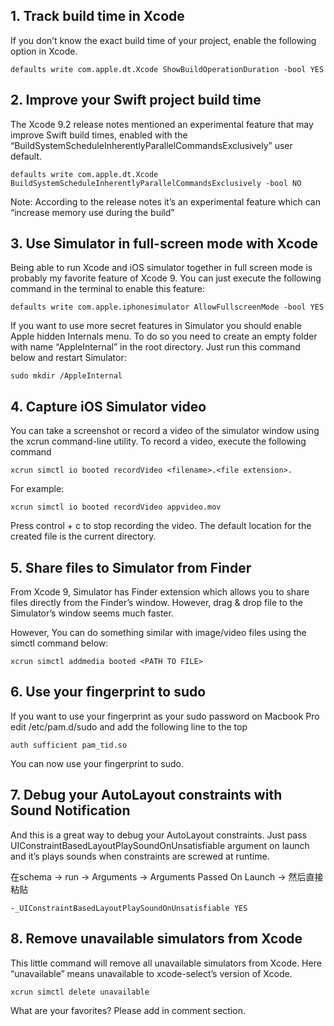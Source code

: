 



## 1. Track build time in Xcode


If you don’t know the exact build time of your project, enable the following option in Xcode.

```
defaults write com.apple.dt.Xcode ShowBuildOperationDuration -bool YES
```


## 2. Improve your Swift project build time

The Xcode 9.2 release notes mentioned an experimental feature that may improve Swift build times, enabled with the “BuildSystemScheduleInherentlyParallelCommandsExclusively” user default.

```
defaults write com.apple.dt.Xcode BuildSystemScheduleInherentlyParallelCommandsExclusively -bool NO
```

Note: According to the release notes it’s an experimental feature which can “increase memory use during the build”

## 3. Use Simulator in full-screen mode with Xcode

Being able to run Xcode and iOS simulator together in full screen mode is probably my favorite feature of Xcode 9. You can just execute the following command in the terminal to enable this feature:

```
defaults write com.apple.iphonesimulator AllowFullscreenMode -bool YES
```

If you want to use more secret features in Simulator you should enable Apple hidden Internals menu. To do so you need to create an empty folder with name “AppleInternal” in the root directory. Just run this command below and restart Simulator:

```
sudo mkdir /AppleInternal
```

## 4. Capture iOS Simulator video

You can take a screenshot or record a video of the simulator window using the xcrun command-line utility. To record a video, execute the following command

```
xcrun simctl io booted recordVideo <filename>.<file extension>.
```

For example:

```
xcrun simctl io booted recordVideo appvideo.mov
```

Press control + c to stop recording the video. The default location for the created file is the current directory.


## 5. Share files to Simulator from Finder


From Xcode 9, Simulator has Finder extension which allows you to share files directly from the Finder’s window. However, drag & drop file to the Simulator’s window seems much faster.

However, You can do something similar with image/video files using the simctl command below:

```
xcrun simctl addmedia booted <PATH TO FILE>
```

## 6. Use your fingerprint to sudo

If you want to use your fingerprint as your sudo password on Macbook Pro edit /etc/pam.d/sudo and add the following line to the top

```
auth sufficient pam_tid.so
```


You can now use your fingerprint to sudo.

##  7. Debug your AutoLayout constraints with Sound Notification

And this is a great way to debug your AutoLayout constraints. Just pass UIConstraintBasedLayoutPlaySoundOnUnsatisfiable argument on launch and it’s plays sounds when constraints are screwed at runtime.

在schema -> run -> Arguments -> Arguments Passed On Launch -> 然后直接粘贴

```
-_UIConstraintBasedLayoutPlaySoundOnUnsatisfiable YES
```


## 8. Remove unavailable simulators from Xcode

This little command will remove all unavailable simulators from Xcode. Here “unavailable” means unavailable to xcode-select’s version of Xcode.

```
xcrun simctl delete unavailable
```


What are your favorites? Please add in comment section.
